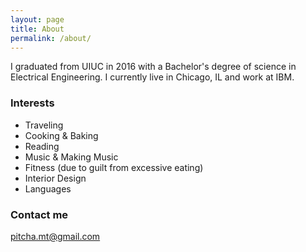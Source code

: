 ```yaml
---
layout: page
title: About
permalink: /about/
---
```


I graduated from UIUC in 2016 with a Bachelor's degree of science in Electrical Engineering. I currently live in Chicago, IL and work at IBM.

### Interests

- Traveling
- Cooking & Baking
- Reading
- Music & Making Music
- Fitness (due to guilt from excessive eating)
- Interior Design
- Languages

### Contact me

[pitcha.mt@gmail.com](mailto:pitcha.mt@gmail.com)